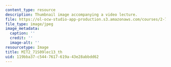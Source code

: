 ```yaml
---
content_type: resource
description: Thumbnail image accompanying a video lecture.
file: https://ol-ocw-studio-app-production.s3.amazonaws.com/courses/2-71-optics-spring-2009/119bba37c5447617619a43e28abbdd62_MIT2_71S09lec13_th.jpg
file_type: image/jpeg
image_metadata:
  caption: ''
  credit: ''
  image-alt: ''
resourcetype: Image
title: MIT2_71S09lec13_th
uid: 119bba37-c544-7617-619a-43e28abbdd62
---
```

